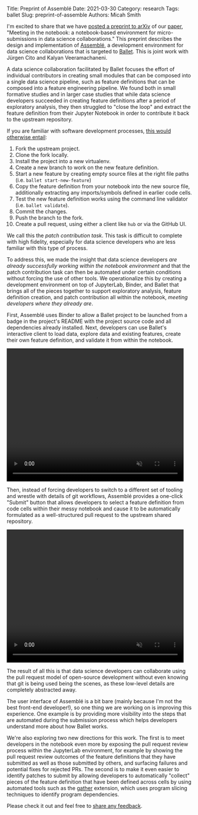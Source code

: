 Title: Preprint of Assemblé
Date: 2021-03-30
Category: research
Tags: ballet
Slug: preprint-of-assemble
Authors: Micah Smith

I'm excited to share that we have [posted a preprint to arXiv](https://arxiv.org/abs/2103.15787) of our [paper]({filename}/pages/research.md#smith2021meeting), "Meeting in the notebook: a notebook-based environment for micro-submissions in data science collaborations." This preprint describes the design and implementation of [Assemblé](https://github.com/ballet/ballet-assemble), a development environment for data science collaborations that is targeted to [Ballet]({tag}ballet). This is joint work with Jürgen Cito and Kalyan Veeramachaneni.

A data science collaboration facilitated by Ballet focuses the effort of individual contributors in creating small modules that can be composed into a single data science pipeline, such as feature definitions that can be composed into a feature engineering pipeline. We found both in small formative studies and in larger case studies that while data science developers succeeded in creating feature definitions after a period of exploratory analysis, they then struggled to "close the loop" and extract the feature definition from their Jupyter Notebook in order to contribute it back to the upstream repository.

If you are familiar with software development processes, [this would otherwise entail](https://ballet.github.io/ballet/contributor_guide.html#local-feature-development-workflow):

1. Fork the upstream project.
1. Clone the fork locally.
1. Install the project into a new virtualenv.
1. Create a new branch to work on the new feature definition.
1. Start a new feature by creating empty source files at the right file paths (i.e. `ballet start-new-feature`)
1. Copy the feature definition from your notebook into the new source file, additionally extracting any imports/symbols defined in earlier code cells.
1. Test the new feature definition works using the command line validator (i.e. `ballet validate`).
1. Commit the changes.
1. Push the branch to the fork.
1. Create a pull request, using either a client like `hub` or via the GitHub UI.

We call this the *patch contribution task*. This task is difficult to complete with high fidelity, especially for data science developers who are less familiar with this type of process.

To address this, we made the insight that data science developers *are already successfully working within the notebook environment* and that the patch contribution task can then be automated under certain conditions without forcing the use of other tools. We operationalize this by creating a development environment on top of JupyterLab, Binder, and Ballet that brings all of the pieces together to support exploratory analysis, feature definition creation, and patch contribution all within the notebook, *meeting developers where they already are*.

First, Assemblé uses Binder to allow a Ballet project to be launched from a badge in the project's README with the project source code and all dependencies already installed. Next, developers can use Ballet's interactive client to load data, explore data and existing features, create their own feature definition, and validate it from within the notebook.

<video autoplay=true loop=true muted=true width="480" height="360"
       name="Launch Assemblé" src="{static}/images/preprint-of-assemble/launch-assemble-imovie-1080p.mp4"></video>

Then, instead of forcing developers to switch to a different set of tooling and wrestle with details of git workflows, Assemblé provides a one-click "Submit" button that allows developers to select a feature definition from code cells within their messy notebook and cause it to be automatically formulated as a well-structured pull request to the upstream shared repository.

<video autoplay=true loop=true muted=true width="480" height="360"
       name="Submit Feature" src="{static}/images/preprint-of-assemble/submit-feature-imovie.mp4"></video>

The result of all this is that data science developers can collaborate using the pull request model of open-source development without even knowing that git is being used being the scenes, as these low-level details are completely abstracted away.

The user interface of Assemblé is a bit bare (mainly because I'm not the best front-end developer!), so one thing we are working on is improving this experience. One example is by providing more visibility into the steps that are automated during the submission process which helps developers understand more about how Ballet works.

We're also exploring two new directions for this work. The first is to meet developers in the notebook even more by exposing the pull request review process within the JupyterLab environment, for example by showing the pull request review outcomes of the feature definitions that they have submitted as well as those submitted by others, and surfacing failures and potential fixes for rejected PRs. The second is to make it even easier to identify patches to submit by allowing developers to automatically "collect" pieces of the feature definition that have been defined across cells by using automated tools such as the [gather](https://github.com/microsoft/gather) extension, which uses program slicing techniques to identify program dependencies.

Please check it out and feel free to [share any feedback]({filename}/pages/contact.md).
